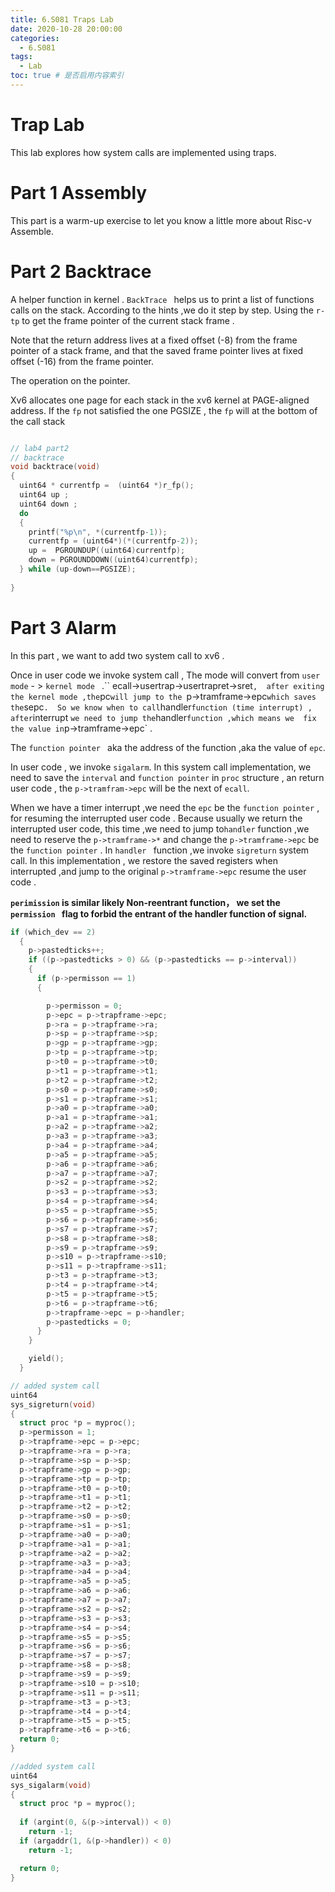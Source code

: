 ```yaml
---
title: 6.S081 Traps Lab
date: 2020-10-28 20:00:00
categories:
  - 6.S081
tags:
  - Lab
toc: true # 是否启用内容索引
---
```

# Trap Lab

This lab explores how system calls are implemented using traps.

# Part 1 Assembly

This part is a warm-up exercise  to let you know a little more about Risc-v Assemble.

# Part 2  Backtrace

A helper function in kernel . `BackTrace ` helps us to print  a list of functions calls on the stack. According to the hints ,we do it step by step. Using the `r-tp` to get the  frame pointer of the current stack frame .

Note that the return address lives at a fixed offset (-8) from the frame pointer of a stack frame, and that the saved frame pointer lives at fixed offset (-16) from the frame pointer.  

The operation on the pointer.

Xv6 allocates one page for each stack in the xv6 kernel at PAGE-aligned address.  If the `fp` not satisfied the one PGSIZE , the `fp` will at the bottom of the call stack

```c

// lab4 part2
// backtrace
void backtrace(void)
{
  uint64 * currentfp =  (uint64 *)r_fp();
  uint64 up ;
  uint64 down ; 
  do
  { 
    printf("%p\n", *(currentfp-1));
    currentfp = (uint64*)(*(currentfp-2));
    up =  PGROUNDUP((uint64)currentfp);
    down = PGROUNDDOWN((uint64)currentfp);  
  } while (up-down==PGSIZE);
  
}
```

# Part 3 Alarm 

In this part , we want to add two system call  to xv6 . 

Once in user code we  invoke system call ,  The mode will convert from `user mode` - > `kernel mode ` .`` ecall->usertrap->usertrapret->sret` ,  after exiting the kernel mode ,the `pc` will jump to the  `p->tramframe->epc` which saves the `sepc` .  So we know when to call `handler` function (time interrupt) , after `interrupt ` we need to jump the `handler` function ,which means we  fix the value in `p->tramframe->epc` . 

The `function pointer ` aka the address of the function ,aka the value of `epc`.

In user code , we invoke `sigalarm`. In this system call implementation, we need to save the `interval` and `function pointer` in `proc` structure , an return user  code ,  the `p->tramfram->epc` will be the next of `ecall`. 

When we have a timer interrupt ,we need  the `epc` be the `function pointer` , for resuming the  interrupted user code . Because usually  we return the interrupted user code, this time ,we need to jump to`handler` function ,we need to reserve the `p->tramframe->*`  and change the `p->tramframe->epc` be the `function pointer` . In `handler ` function ,we invoke `sigreturn` system call. In this implementation , we restore the saved registers  when  interrupted ,and jump to the  original `p->tramframe->epc` resume the user code .

**`perimission`  is similar likely  Non-reentrant function， we set the `permission ` flag to forbid the entrant  of the handler function of signal.**

``` c
if (which_dev == 2)
  {
    p->pastedticks++;
    if ((p->pastedticks > 0) && (p->pastedticks == p->interval))
    {
      if (p->permisson == 1)
      {

        p->permisson = 0;
        p->epc = p->trapframe->epc;
        p->ra = p->trapframe->ra;
        p->sp = p->trapframe->sp;
        p->gp = p->trapframe->gp;
        p->tp = p->trapframe->tp;
        p->t0 = p->trapframe->t0;
        p->t1 = p->trapframe->t1;
        p->t2 = p->trapframe->t2;
        p->s0 = p->trapframe->s0;
        p->s1 = p->trapframe->s1;
        p->a0 = p->trapframe->a0;
        p->a1 = p->trapframe->a1;
        p->a2 = p->trapframe->a2;
        p->a3 = p->trapframe->a3;
        p->a4 = p->trapframe->a4;
        p->a5 = p->trapframe->a5;
        p->a6 = p->trapframe->a6;
        p->a7 = p->trapframe->a7;
        p->s2 = p->trapframe->s2;
        p->s3 = p->trapframe->s3;
        p->s4 = p->trapframe->s4;
        p->s5 = p->trapframe->s5;
        p->s6 = p->trapframe->s6;
        p->s7 = p->trapframe->s7;
        p->s8 = p->trapframe->s8;
        p->s9 = p->trapframe->s9;
        p->s10 = p->trapframe->s10;
        p->s11 = p->trapframe->s11;
        p->t3 = p->trapframe->t3;
        p->t4 = p->trapframe->t4;
        p->t5 = p->trapframe->t5;
        p->t6 = p->trapframe->t6;
        p->trapframe->epc = p->handler;
        p->pastedticks = 0;
      } 
    }

    yield();
  }
```

 

```c
// added system call
uint64
sys_sigreturn(void)
{
  struct proc *p = myproc();
  p->permisson = 1;
  p->trapframe->epc = p->epc;
  p->trapframe->ra = p->ra;
  p->trapframe->sp = p->sp;
  p->trapframe->gp = p->gp;
  p->trapframe->tp = p->tp;
  p->trapframe->t0 = p->t0;
  p->trapframe->t1 = p->t1;
  p->trapframe->t2 = p->t2;
  p->trapframe->s0 = p->s0;
  p->trapframe->s1 = p->s1;
  p->trapframe->a0 = p->a0;
  p->trapframe->a1 = p->a1;
  p->trapframe->a2 = p->a2;
  p->trapframe->a3 = p->a3;
  p->trapframe->a4 = p->a4;
  p->trapframe->a5 = p->a5;
  p->trapframe->a6 = p->a6;
  p->trapframe->a7 = p->a7;
  p->trapframe->s2 = p->s2;
  p->trapframe->s3 = p->s3;
  p->trapframe->s4 = p->s4;
  p->trapframe->s5 = p->s5;
  p->trapframe->s6 = p->s6;
  p->trapframe->s7 = p->s7;
  p->trapframe->s8 = p->s8;
  p->trapframe->s9 = p->s9;
  p->trapframe->s10 = p->s10;
  p->trapframe->s11 = p->s11;
  p->trapframe->t3 = p->t3;
  p->trapframe->t4 = p->t4;
  p->trapframe->t5 = p->t5;
  p->trapframe->t6 = p->t6;
  return 0;
}

//added system call
uint64
sys_sigalarm(void)
{
  struct proc *p = myproc();
  
  if (argint(0, &(p->interval)) < 0)
    return -1;
  if (argaddr(1, &(p->handler)) < 0)
    return -1;

  return 0;
}
```

